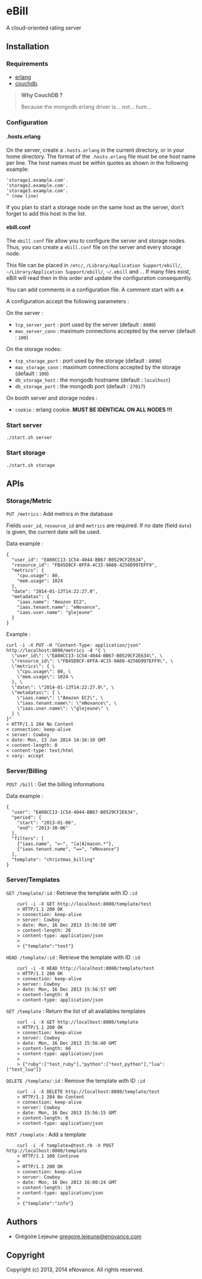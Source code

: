 # eBill

A cloud-oriented rating server

## Installation

### Requirements 

* [erlang](http://www.erlang.org)
* [couchdb](http://couchdb.apache.org).

> **Why CouchDB ?**
>
> Because the mongodb erlang driver is... not... hum...

### Configuration

#### .hosts.erlang

On the server, create a `.hosts.erlang` in the current directory, or in your 
home directory. The format of the `.hosts.erlang` file must be one host name 
per line. The host names must be within quotes as shown in the following 
example:

    'storage1.example.com'.
    'storage2.example.com'.
    'storage3.example.com'.
    ^ (new line)

If you plan to start a storage node on the same host as the server, don't
forget to add this host in the list.

#### ebill.conf

The `ebill.conf` file allow you to configure the server and storage nodes. 
Thus, you can create a `ebill.conf` file on the server and every storage node.

This file can be placed in `/etc/`, `/Library/Application Support/ebill/`,
`~/Library/Application Support/ebill/`, `~/.ebill` and `.`. If many files 
exist, eBill will read then in this order and update the configuration 
consequently.

You can add comments in a configuration file. A comment start with a `#`.

A configuration accept the following parameters :

On the server :

* `tcp_server_port` : port used by the server (default : `8080`)
* `max_server_conn` : maximum connections accepted by the server (default : `100`)

On the storage nodes:

* `tcp_storage_port` : port used by the storage (default : `8090`)
* `max_storage_conn` : maximum connections accepted by the storage (default : `100`)
* `db_storage_host` : the mongodb hostname (default : `localhost`)
* `db_storage_port` : the mongodb port (default : `27017`)

On booth server and storage nodes :

* `cookie` : erlang cookie. **MUST BE IDENTICAL ON ALL NODES !!!** 

### Start server

    ./start.sh server

### Start storage

    ./start.sh storage

## APIs

### Storage/Metric

`PUT /metrics`
:  Add metrics in the database

Fields `user_id`, `resource_id` and `metrics` are required. If no date (field `date`) is given, the current date will be used.

Data example :

    {
      "user_id": "EA08CC13-1C54-4044-BB67-B0529CF2E634",
      "resource_id": "FB45D8CF-0FFA-4C15-9A60-4256D997EFF9",
      "metrics": {
        "cpu.usage": 80,
        "mem.usage": 1024
      },
      "date": "2014-01-13T14:22:27.0",
      "metadatas": {
        "iaas.name": "Amazon EC2",
        "iaas.tenant.name": "eNovance",
        "iaas.user.name": "glejeune"
      }
    }

Example :

    curl -i -X PUT -H "Content-Type: application/json" http://localhost:8090/metrics -d "{ \
      \"user_id\": \"EA08CC13-1C54-4044-BB67-B0529CF2E634\", \
      \"resource_id\": \"FB45D8CF-0FFA-4C15-9A60-4256D997EFF9\", \
      \"metrics\": { \
        \"cpu.usage\": 80, \
        \"mem.usage\": 1024 \
      }, \
      \"date\": \"2014-01-13T14:22:27.0\", \
      \"metadatas\": { \
        \"iaas.name\": \"Amazon EC2\", \
        \"iaas.tenant.name\": \"eNovance\", \
        \"iaas.user.name\": \"glejeune\" \
      } \
    }"
    < HTTP/1.1 204 No Content
    < connection: keep-alive
    < server: Cowboy
    < date: Mon, 13 Jan 2014 14:16:10 GMT
    < content-length: 0
    < content-type: text/html
    < vary: accept

### Server/Billing

`POST /bill`
:  Get the billing informations

Data example :

    {
      "user": "EA08CC13-1C54-4044-BB67-B0529CF2E634",
      "period": {
        "start": "2013-01-06",
        "end": "2013-30-06"
      },
      "filters": [
        {"iaas.name", "=~", "[a|A]mazon.*"},
        {"iaas.tenant.name", "==", "eNovance"}
      ],
      "template": "christmas_billing"
    }

### Server/Templates

`GET /template/:id`
:  Retrieve the template with ID `:id`

        curl -i -X GET http://localhost:8080/template/test
        > HTTP/1.1 200 OK
        > connection: keep-alive
        > server: Cowboy
        > date: Mon, 16 Dec 2013 15:56:50 GMT
        > content-length: 26
        > content-type: application/json
        >
        > {"template":"test"}

`HEAD /template/:id`
:  Retrieve the template with ID `:id`

        curl -i -X HEAD http://localhost:8080/template/test
        > HTTP/1.1 200 OK
        > connection: keep-alive
        > server: Cowboy
        > date: Mon, 16 Dec 2013 15:56:57 GMT
        > content-length: 0
        > content-type: application/json

`GET /template`
:  Return the list of all availables templates

        curl -i -X GET http://localhost:8080/template
        > HTTP/1.1 200 OK
        > connection: keep-alive
        > server: Cowboy
        > date: Mon, 16 Dec 2013 15:56:40 GMT
        > content-length: 66
        > content-type: application/json
        >
        > {"ruby":["test_ruby"],"python":["test_python"],"lua":["test_lua"]}

`DELETE /template/:id`
:  Remove the template with ID `:id`

        curl -i -X DELETE http://localhost:8080/template/test
        > HTTP/1.1 204 No Content
        > connection: keep-alive
        > server: Cowboy
        > date: Mon, 16 Dec 2013 15:56:15 GMT
        > content-length: 0
        > content-type: application/json

`POST /template`
:  Add a template

        curl -i -F template=@test.rb -X POST http://localhost:8080/template
        > HTTP/1.1 100 Continue
        >
        > HTTP/1.1 200 OK
        > connection: keep-alive
        > server: Cowboy
        > date: Mon, 16 Dec 2013 16:00:24 GMT
        > content-length: 19
        > content-type: application/json
        >
        > {"template":"info"}

## Authors

* Grégoire Lejeune <gregoire.lejeune@enovance.com>

## Copyright

Copyright (c) 2013, 2014 eNovance.  All rights reserved.
